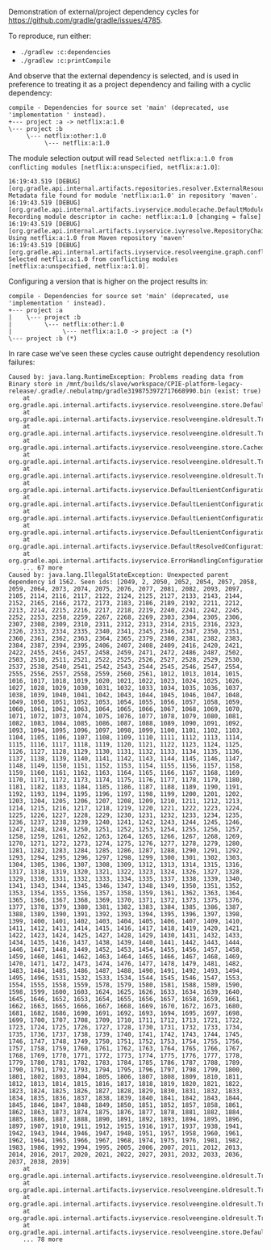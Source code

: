 Demonstration of external/project dependency cycles for https://github.com/gradle/gradle/issues/4785.

To reproduce, run either:

- `./gradlew :c:dependencies`
- `./gradlew :c:printCompile`

And observe that the external dependency is selected, and is used in preference to treating it as a project dependency and failing with a cyclic dependency:

	compile - Dependencies for source set 'main' (deprecated, use 'implementation ' instead).
	+--- project :a -> netflix:a:1.0
	\--- project :b
	     \--- netflix:other:1.0
	          \--- netflix:a:1.0

The module selection output will read `Selected netflix:a:1.0 from conflicting modules [netflix:a:unspecified, netflix:a:1.0]`:

	16:19:43.519 [DEBUG] [org.gradle.api.internal.artifacts.repositories.resolver.ExternalResourceResolver] Metadata file found for module 'netflix:a:1.0' in repository 'maven'.
	16:19:43.519 [DEBUG] [org.gradle.api.internal.artifacts.ivyservice.modulecache.DefaultModuleMetadataCache] Recording module descriptor in cache: netflix:a:1.0 [changing = false]
	16:19:43.519 [DEBUG] [org.gradle.api.internal.artifacts.ivyservice.ivyresolve.RepositoryChainComponentMetaDataResolver] Using netflix:a:1.0 from Maven repository 'maven'
	16:19:43.519 [DEBUG] [org.gradle.api.internal.artifacts.ivyservice.resolveengine.graph.conflicts.DefaultConflictHandler] Selected netflix:a:1.0 from conflicting modules [netflix:a:unspecified, netflix:a:1.0].
	
Configuring a version that is higher on the project results in:

	compile - Dependencies for source set 'main' (deprecated, use 'implementation ' instead).
	+--- project :a
	|    \--- project :b
	|         \--- netflix:other:1.0
	|              \--- netflix:a:1.0 -> project :a (*)
	\--- project :b (*)

In rare case we've seen these cycles cause outright dependency resolution failures:

	Caused by: java.lang.RuntimeException: Problems reading data from Binary store in /mnt/builds/slave/workspace/CPIE-platform-legacy-release/.gradle/.nebulatmp/gradle3198753972717668990.bin (exist: true)
		at org.gradle.api.internal.artifacts.ivyservice.resolveengine.store.DefaultBinaryStore$SimpleBinaryData.read(DefaultBinaryStore.java:129)
		at org.gradle.api.internal.artifacts.ivyservice.resolveengine.oldresult.TransientConfigurationResultsBuilder$6.create(TransientConfigurationResultsBuilder.java:133)
		at org.gradle.api.internal.artifacts.ivyservice.resolveengine.oldresult.TransientConfigurationResultsBuilder$6.create(TransientConfigurationResultsBuilder.java:130)
		at org.gradle.api.internal.artifacts.ivyservice.resolveengine.store.CachedStoreFactory$SimpleStore.load(CachedStoreFactory.java:97)
		at org.gradle.api.internal.artifacts.ivyservice.resolveengine.oldresult.TransientConfigurationResultsBuilder.load(TransientConfigurationResultsBuilder.java:130)
		at org.gradle.api.internal.artifacts.ivyservice.resolveengine.oldresult.TransientConfigurationResultsLoader.create(TransientConfigurationResultsLoader.java:34)
		at org.gradle.api.internal.artifacts.ivyservice.DefaultLenientConfiguration.loadTransientGraphResults(DefaultLenientConfiguration.java:160)
		at org.gradle.api.internal.artifacts.ivyservice.DefaultLenientConfiguration.getFirstLevelNodes(DefaultLenientConfiguration.java:173)
		at org.gradle.api.internal.artifacts.ivyservice.DefaultLenientConfiguration.getFirstLevelModuleDependencies(DefaultLenientConfiguration.java:165)
		at org.gradle.api.internal.artifacts.ivyservice.DefaultLenientConfiguration.getFirstLevelModuleDependencies(DefaultLenientConfiguration.java:282)
		at org.gradle.api.internal.artifacts.ivyservice.DefaultResolvedConfiguration.getFirstLevelModuleDependencies(DefaultResolvedConfiguration.java:67)
		at org.gradle.api.internal.artifacts.ivyservice.ErrorHandlingConfigurationResolver$ErrorHandlingResolvedConfiguration.getFirstLevelModuleDependencies(ErrorHandlingConfigurationResolver.java:280)
		... 67 more
	Caused by: java.lang.IllegalStateException: Unexpected parent dependency id 1562. Seen ids: [2049, 2, 2050, 2052, 2054, 2057, 2058, 2059, 2064, 2073, 2074, 2075, 2076, 2077, 2081, 2082, 2093, 2097, 2105, 2114, 2116, 2117, 2122, 2124, 2125, 2127, 2133, 2143, 2144, 2152, 2165, 2166, 2172, 2173, 2183, 2186, 2189, 2192, 2211, 2212, 2213, 2214, 2215, 2216, 2217, 2218, 2219, 2240, 2241, 2242, 2245, 2252, 2253, 2258, 2259, 2267, 2268, 2269, 2303, 2304, 2305, 2306, 2307, 2308, 2309, 2310, 2311, 2312, 2313, 2314, 2315, 2316, 2323, 2326, 2333, 2334, 2335, 2340, 2341, 2345, 2346, 2347, 2350, 2351, 2360, 2361, 2362, 2363, 2364, 2365, 2379, 2380, 2381, 2382, 2383, 2384, 2387, 2394, 2395, 2406, 2407, 2408, 2409, 2416, 2420, 2421, 2422, 2455, 2456, 2457, 2458, 2459, 2471, 2472, 2486, 2487, 2502, 2503, 2510, 2511, 2521, 2522, 2525, 2526, 2527, 2528, 2529, 2530, 2537, 2538, 2540, 2541, 2542, 2543, 2544, 2545, 2546, 2547, 2554, 2555, 2556, 2557, 2558, 2559, 2560, 2561, 1012, 1013, 1014, 1015, 1016, 1017, 1018, 1019, 1020, 1021, 1022, 1023, 1024, 1025, 1026, 1027, 1028, 1029, 1030, 1031, 1032, 1033, 1034, 1035, 1036, 1037, 1038, 1039, 1040, 1041, 1042, 1043, 1044, 1045, 1046, 1047, 1048, 1049, 1050, 1051, 1052, 1053, 1054, 1055, 1056, 1057, 1058, 1059, 1060, 1061, 1062, 1063, 1064, 1065, 1066, 1067, 1068, 1069, 1070, 1071, 1072, 1073, 1074, 1075, 1076, 1077, 1078, 1079, 1080, 1081, 1082, 1083, 1084, 1085, 1086, 1087, 1088, 1089, 1090, 1091, 1092, 1093, 1094, 1095, 1096, 1097, 1098, 1099, 1100, 1101, 1102, 1103, 1104, 1105, 1106, 1107, 1108, 1109, 1110, 1111, 1112, 1113, 1114, 1115, 1116, 1117, 1118, 1119, 1120, 1121, 1122, 1123, 1124, 1125, 1126, 1127, 1128, 1129, 1130, 1131, 1132, 1133, 1134, 1135, 1136, 1137, 1138, 1139, 1140, 1141, 1142, 1143, 1144, 1145, 1146, 1147, 1148, 1149, 1150, 1151, 1152, 1153, 1154, 1155, 1156, 1157, 1158, 1159, 1160, 1161, 1162, 1163, 1164, 1165, 1166, 1167, 1168, 1169, 1170, 1171, 1172, 1173, 1174, 1175, 1176, 1177, 1178, 1179, 1180, 1181, 1182, 1183, 1184, 1185, 1186, 1187, 1188, 1189, 1190, 1191, 1192, 1193, 1194, 1195, 1196, 1197, 1198, 1199, 1200, 1201, 1202, 1203, 1204, 1205, 1206, 1207, 1208, 1209, 1210, 1211, 1212, 1213, 1214, 1215, 1216, 1217, 1218, 1219, 1220, 1221, 1222, 1223, 1224, 1225, 1226, 1227, 1228, 1229, 1230, 1231, 1232, 1233, 1234, 1235, 1236, 1237, 1238, 1239, 1240, 1241, 1242, 1243, 1244, 1245, 1246, 1247, 1248, 1249, 1250, 1251, 1252, 1253, 1254, 1255, 1256, 1257, 1258, 1259, 1261, 1262, 1263, 1264, 1265, 1266, 1267, 1268, 1269, 1270, 1271, 1272, 1273, 1274, 1275, 1276, 1277, 1278, 1279, 1280, 1281, 1282, 1283, 1284, 1285, 1286, 1287, 1288, 1290, 1291, 1292, 1293, 1294, 1295, 1296, 1297, 1298, 1299, 1300, 1301, 1302, 1303, 1304, 1305, 1306, 1307, 1308, 1309, 1312, 1313, 1314, 1315, 1316, 1317, 1318, 1319, 1320, 1321, 1322, 1323, 1324, 1326, 1327, 1328, 1329, 1330, 1331, 1332, 1333, 1334, 1335, 1337, 1338, 1339, 1340, 1341, 1343, 1344, 1345, 1346, 1347, 1348, 1349, 1350, 1351, 1352, 1353, 1354, 1355, 1356, 1357, 1358, 1359, 1361, 1362, 1363, 1364, 1365, 1366, 1367, 1368, 1369, 1370, 1371, 1372, 1373, 1375, 1376, 1377, 1378, 1379, 1380, 1381, 1382, 1383, 1384, 1385, 1386, 1387, 1388, 1389, 1390, 1391, 1392, 1393, 1394, 1395, 1396, 1397, 1398, 1399, 1400, 1401, 1402, 1403, 1404, 1405, 1406, 1407, 1409, 1410, 1411, 1412, 1413, 1414, 1415, 1416, 1417, 1418, 1419, 1420, 1421, 1422, 1423, 1424, 1425, 1427, 1428, 1429, 1430, 1431, 1432, 1433, 1434, 1435, 1436, 1437, 1438, 1439, 1440, 1441, 1442, 1443, 1444, 1446, 1447, 1448, 1449, 1452, 1453, 1454, 1455, 1456, 1457, 1458, 1459, 1460, 1461, 1462, 1463, 1464, 1465, 1466, 1467, 1468, 1469, 1470, 1471, 1472, 1473, 1474, 1476, 1477, 1478, 1479, 1481, 1482, 1483, 1484, 1485, 1486, 1487, 1488, 1490, 1491, 1492, 1493, 1494, 1495, 1496, 1531, 1532, 1533, 1534, 1544, 1545, 1546, 1547, 1553, 1554, 1555, 1558, 1559, 1578, 1579, 1580, 1581, 1588, 1589, 1590, 1598, 1599, 1600, 1603, 1624, 1625, 1626, 1633, 1634, 1639, 1640, 1645, 1646, 1652, 1653, 1654, 1655, 1656, 1657, 1658, 1659, 1661, 1662, 1663, 1665, 1666, 1667, 1668, 1669, 1670, 1672, 1673, 1680, 1681, 1682, 1686, 1690, 1691, 1692, 1693, 1694, 1695, 1697, 1698, 1699, 1700, 1707, 1708, 1709, 1710, 1711, 1712, 1713, 1721, 1722, 1723, 1724, 1725, 1726, 1727, 1728, 1730, 1731, 1732, 1733, 1734, 1735, 1736, 1737, 1738, 1739, 1740, 1741, 1742, 1743, 1744, 1745, 1746, 1747, 1748, 1749, 1750, 1751, 1752, 1753, 1754, 1755, 1756, 1757, 1758, 1759, 1760, 1761, 1762, 1763, 1764, 1765, 1766, 1767, 1768, 1769, 1770, 1771, 1772, 1773, 1774, 1775, 1776, 1777, 1778, 1779, 1780, 1781, 1782, 1783, 1784, 1785, 1786, 1787, 1788, 1789, 1790, 1791, 1792, 1793, 1794, 1795, 1796, 1797, 1798, 1799, 1800, 1801, 1802, 1803, 1804, 1805, 1806, 1807, 1808, 1809, 1810, 1811, 1812, 1813, 1814, 1815, 1816, 1817, 1818, 1819, 1820, 1821, 1822, 1823, 1824, 1825, 1826, 1827, 1828, 1829, 1830, 1831, 1832, 1833, 1834, 1835, 1836, 1837, 1838, 1839, 1840, 1841, 1842, 1843, 1844, 1845, 1846, 1847, 1848, 1849, 1850, 1851, 1852, 1857, 1858, 1861, 1862, 1863, 1873, 1874, 1875, 1876, 1877, 1878, 1881, 1882, 1884, 1885, 1886, 1887, 1888, 1890, 1891, 1892, 1893, 1894, 1895, 1896, 1897, 1907, 1910, 1911, 1912, 1915, 1916, 1917, 1937, 1938, 1941, 1942, 1943, 1944, 1946, 1947, 1948, 1951, 1957, 1958, 1960, 1961, 1962, 1964, 1965, 1966, 1967, 1968, 1974, 1975, 1976, 1981, 1982, 1983, 1986, 1992, 1994, 1995, 2005, 2006, 2007, 2011, 2012, 2013, 2014, 2016, 2017, 2020, 2021, 2022, 2027, 2031, 2032, 2033, 2036, 2037, 2038, 2039]
		at org.gradle.api.internal.artifacts.ivyservice.resolveengine.oldresult.TransientConfigurationResultsBuilder.deserialize(TransientConfigurationResultsBuilder.java:192)
		at org.gradle.api.internal.artifacts.ivyservice.resolveengine.oldresult.TransientConfigurationResultsBuilder.access$200(TransientConfigurationResultsBuilder.java:49)
		at org.gradle.api.internal.artifacts.ivyservice.resolveengine.oldresult.TransientConfigurationResultsBuilder$6$1.read(TransientConfigurationResultsBuilder.java:135)
		at org.gradle.api.internal.artifacts.ivyservice.resolveengine.oldresult.TransientConfigurationResultsBuilder$6$1.read(TransientConfigurationResultsBuilder.java:133)
		at org.gradle.api.internal.artifacts.ivyservice.resolveengine.store.DefaultBinaryStore$SimpleBinaryData.read(DefaultBinaryStore.java:127)
		... 78 more
